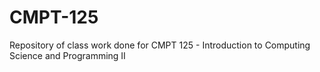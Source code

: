 # CMPT-125
Repository of class work done for CMPT 125 - Introduction to Computing Science and Programming II
